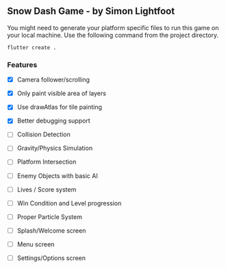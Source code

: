 ## Snow Dash Game - by Simon Lightfoot

You might need to generate your platform specific files to run
this game on your local machine. Use the following command
from the project directory.

`flutter create .`


### Features

- [x] Camera follower/scrolling
- [x] Only paint visible area of layers
- [x] Use drawAtlas for tile painting
- [x] Better debugging support
- [ ] Collision Detection
- [ ] Gravity/Physics Simulation
- [ ] Platform Intersection
- [ ] Enemy Objects with basic AI
- [ ] Lives / Score system
- [ ] Win Condition and Level progression
- [ ] Proper Particle System
- [ ] Splash/Welcome screen
- [ ] Menu screen
- [ ] Settings/Options screen

